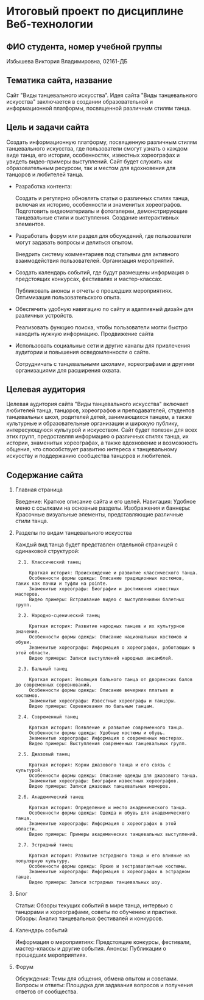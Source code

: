 # Итоговый проект по дисциплине Веб-технологии

## ФИО студента, номер учебной группы

Избышева Виктория Владимировна, 02161-ДБ

## Тематика сайта, название

Сайт "Виды танцевального искусства". Идея сайта "Виды танцевального искусства" заключается в создании образовательной и информационной платформы, посвященной различным стилям танца.

## Цель и задачи сайта

Создать информационную платформу, посвященную различным стилям танцевального искусства, где пользователи смогут узнать о каждом виде танца, его истории, особенностях, известных хореографах и увидеть видео-примеры выступлений. Сайт будет служить как образовательным ресурсом, так и местом для вдохновения для танцоров и любителей танца.

* Разработка контента:
  
     Создать и регулярно обновлять статьи о различных стилях танца, включая их историю, особенности и знаменитых хореографов.
     Подготовить видеоматериалы и фотогалереи, демонстрирующие танцевальные стили и выступления.
     Создание интерактивных элементов.

* Разработать форум или раздел для обсуждений, где пользователи могут задавать вопросы и делиться опытом.

     Внедрить систему комментариев под статьями для активного взаимодействия пользователей.
     Организация мероприятий.

* Создать календарь событий, где будут размещены информация о предстоящих конкурсах, фестивалях и мастер-классах.

     Публиковать анонсы и отчеты о прошедших мероприятиях.
     Оптимизация пользовательского опыта.

* Обеспечить удобную навигацию по сайту и адаптивный дизайн для различных устройств.

     Реализовать функцию поиска, чтобы пользователи могли быстро находить нужную информацию.
     Продвижение сайта

* Использовать социальные сети и другие каналы для привлечения аудитории и повышения осведомленности о сайте.

     Сотрудничать с танцевальными школами, хореографами и другими организациями для расширения охвата.

## Целевая аудитория

Целевая аудитория сайта "Виды танцевального искусства" включает любителей танца, танцоров, хореографов и преподавателей, студентов танцевальных школ, родителей детей, занимающихся танцем, а также культурные и образовательные организации и широкую публику, интересующуюся культурой и искусством. Сайт будет полезен для всех этих групп, предоставляя информацию о различных стилях танца, их истории, знаменитых хореографах, а также вдохновение и возможность общения, что способствует развитию интереса к танцевальному искусству и поддержанию сообщества танцоров и любителей.

## Содержание сайта

1. Главная страница

   Введение: Краткое описание сайта и его целей.
   Навигация: Удобное меню с ссылками на основные разделы.
   Изображения и баннеры: Красочные визуальные элементы, представляющие различные стили танца.
3. Разделы по видам танцевального искусства

   Каждый вид танца будет представлен отдельной страницей с одинаковой структурой:

        2.1. Классический танец
   
            Краткая история: Происхождение и развитие классического танца.
            Особенности формы одежды: Описание традиционных костюмов, таких как пачки и туфли на pointe.
            Знаменитые хореографы: Биографии и достижения известных мастеров.
            Видео примеры: Встраивание видео с выступлениями балетных трупп.
   
        2.2. Народно-сценический танец
   
            Краткая история: Развитие народных танцев и их культурное значение.
            Особенности формы одежды: Описание национальных костюмов и обуви.
            Знаменитые хореографы: Информация о хореографах, работающих в этой области.
            Видео примеры: Записи выступлений народных ансамблей.
   
        2.3. Бальный танец
   
            Краткая история: Эволюция бального танца от дворянских балов до современных соревнований.
            Особенности формы одежды: Описание вечерних платьев и костюмов.
            Знаменитые хореографы: Известные хореографы и танцоры.
            Видео примеры: Соревнования по бальным танцам.
   
        2.4. Современный танец
   
            Краткая история: Появление и развитие современного танца.
            Особенности формы одежды: Удобные костюмы и обувь.
            Знаменитые хореографы: Информация о современных мастерах.
            Видео примеры: Выступления современных танцевальных групп.
   
        2.5. Джазовый танец
   
            Краткая история: Корни джазового танца и его связь с культурой.
            Особенности формы одежды: Описание одежды для джазового танца.
            Знаменитые хореографы: Биографии известных хореографов.
            Видео примеры: Записи джазовых танцевальных номеров.
   
        2.6. Академический танец
   
            Краткая история: Определение и место академического танца.
            Особенности формы одежды: Одежда и обувь для академического танца.
            Знаменитые хореографы: Информация о хореографах в этой области.
            Видео примеры: Примеры академических танцевальных выступлений.
   
        2.7. Эстрадный танец
   
            Краткая история: Развитие эстрадного танца и его влияние на популярную культуру.
            Особенности формы одежды: Яркие и экстравагантные костюмы.
            Знаменитые хореографы: Информация о хореографах в эстрадном танце.
            Видео примеры: Записи эстрадных танцевальных шоу.
5. Блог

   Статьи: Обзоры текущих событий в мире танца, интервью с танцорами и хореографами, советы по обучению и практике.
   Обзоры: Анализ танцевальных фестивалей и конкурсов.
6. Календарь событий

   Информация о мероприятиях: Предстоящие конкурсы, фестивали, мастер-классы и другие события.
   Анонсы: Публикации о прошедших мероприятиях.
7. Форум
   
   Обсуждения: Темы для общения, обмена опытом и советами.
   Вопросы и ответы: Площадка для задавания вопросов и получения ответов от сообщества.
